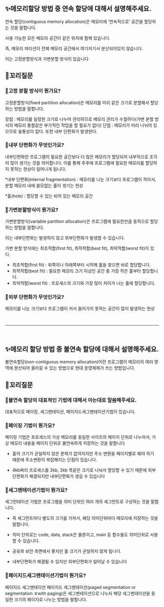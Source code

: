 ## ✨메모리할당 방법 중 연속 할당에 대해서 설명해주세요.

연속 할당(contiguous memory allocation)은 메모리에 ‘연속적으로’ 공간을 할당하는 것을 말합니다.

사용 가능한 모든 메모리 공간이 같은 위치에 함께 있습니다.

즉, 메모리 파티션이 전체 메모리 공간에서 여기저기서 분산되어있지 않습니다.

이는 고정분할방식과 가변분할 방식이 있습니다

## 🔁꼬리질문

### 🤔고정 분할 방식이 뭔가요?

고정분할방식(fixed partition allocation)은 메모리를 미리 같은 크기로 분할해서 할당하는 방법을 말합니다.

장점 : 메모리를 일정한 크기로 나누어 관리하므로 메모리 관리가 수월하다(가변 분할 방식의 메모리 통합같은 부가적인 작업을 할 필요가 없다)
단점 : 메모리가 미리 나뉘어 있으므로 융통성이 없다. 또한 내부 단편화가 발생한다.

### 🤔내부 단편화가 무엇인가요?

내부단편화란 프로그램이 필요한 공간보다 더 많은 메모리가 할당되어 내부적으로 조각이 많이 생기는 것을 의미합니다. 이를 통해 추후에 프로그램에 필요한 메모리를 할당하지 못하는 현상이 일어나게 됩니다.

\*내부 단편화(internal fragmentation) : 메모리를 나눈 크기보다 프로그램이 작아서, 분할 메모리 내에 쓸모없는 홀이 생기는 현상

\*홀(hole) : 할당할 수 있는 비어 있는 메모리 공간

### 🤔가변분할방식이 뭔가요?

가변분할방식(variable partition allocation)은 프로그램에 필요한만큼 동적으로 할당하는 방법을 말합니다.

이는 내부단편화는 발생하지 않고 외부단편화가 발생할 수 있습니다.

가변 분할 방식에는 최초적합(first fit), 최적적합(best fit), 최악적합(worst fit)이 있다.

- 최초적합(first fit) : 위쪽이나 아래쪽부터 시작해 홀을 찾으면 바로 할당합니다.
- 최적적합(best fit) : 필요한 메모리 크기 이상인 공간 중 가장 작은 홀부터 할당합니다.
- 최악적합(worst fit) : 프로세스의 크기와 가장 많이 차이가 나는 홀에 할당합니다.

### 🤔외부 단편화가 무엇인가요?

메모리를 나눈 크기보다 프로그램이 커서 들어가지 못하는 공간이 많이 발생하는 현상

<br/>
<hr/>
<br/>

## ✨메모리 할당 방법 중 불연속 할당에 대해서 설명해주세요.

불연속할당(non-contiguous memory allocation)이란 프로그램이 메모리의 여러 영역에 분산되어 올라갈 수 있는 방법으로 현대 운영체제가 쓰는 방법입니다.

## 🔁꼬리질문

### 🤔불연속 할당의 대표적인 기법에 대해서 아는대로 말씀해주세요.

대표적으로 페이징, 세그멘테이션, 페이지드세그멘테이션기법이 있습니다.

### 🤔페이징 기법이 뭔가요?

페이징 기법은 프로세스의 가상 메모리를 동일한 사이즈의 페이지 단위로 나누어서, 가상 메모리 내용을 페이지 단위로 불연속하게 저장하는 것을 말합니다

- 홀의 크기가 균일하지 않은 문제가 없어지지만 주소 변환을 페이지별로 해야 하기 때문에 주소변환이 복잡해지는 단점이 있습니다.

- 4kb짜리 프로세스를 2kb, 2kb 똑같은 크기로 나눠서 할당할 수 있기 때문에 외부단편화가 해결되지만 내부단편화가 생길 수 있습니다

### 🤔세그멘테이션기법이 뭔가요?

세그먼테이션 기법은 프로그램을 의미 단위인 여러 개의 세그먼트로 구성하는 것을 말합니다.

- 즉 세그먼트마다 별도의 크기를 가져서, 해당 의미단위마다 메모리에 저장하는 것을 말합니다.

- 의미 단위로는 code, data, stack은 물론이고, main 등 함수들도 의미단위로 사용할 수 있습니다.

- 공유와 보안 측면에서 좋지만 홀 크기가 균일하지 않게 됩니다.

- 내부단편화가 해결될 수 있지만 외부단편화가 일어날 수 있습니다

### 🤔페이지드세그멘테이션기법이 뭔가요?

페이지드 세그멘테이션 페이지드 세그멘테이션(paged segmentation or segmentation ㅍwith paging)은 세그멘테이션으로 나누되 해당 세그멘테이션을 동일한 크기의 페이지로 나누는 방법을 말합니다.
